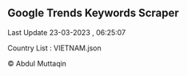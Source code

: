 

## Google Trends Keywords Scraper 
 
Last Update 23-03-2023 , 06:25:07

Country List :
VIETNAM.json



© Abdul Muttaqin 
